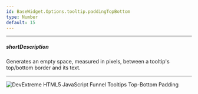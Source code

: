 ```yaml
---
id: BaseWidget.Options.tooltip.paddingTopBottom
type: Number
default: 15
---
```

---
##### shortDescription
Generates an empty space, measured in pixels, between a tooltip's top/bottom border and its text.

---
![DevExtreme HTML5 JavaScript Funnel Tooltips Top-Bottom Padding](/images/ChartJS/TooltipPaddingTopBottom.png)